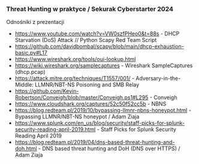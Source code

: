 ### Threat Hunting w praktyce / Sekurak Cyberstarter 2024
Odnośniki z prezentacji
* https://www.youtube.com/watch?v=VW0szfPHeo0&t=88s - DHCP Starvation (DoS) Attack // Python Scapy Red Team Script
* https://github.com/davidbombal/scapy/blob/main/dhcp-exhaustion-basic.py#L17
* https://www.wireshark.org/tools/oui-lookup.html
* https://wiki.wireshark.org/samplecaptures - Wireshark SampleCaptures (dhcp.pcap)
* https://attack.mitre.org/techniques/T1557/001/ - Adversary-in-the-Middle: LLMNR/NBT-NS Poisoning and SMB Relay
* https://github.com/Kevin-Robertson/Conveigh/blob/master/Conveigh.ps1#L295 - Conveigh
* https://www.cloudshark.org/captures/52c50f52cc5b - NBNS
* https://blog.redteam.pl/2019/10/bypassing-llmnr-nbns-honeypot.html - Bypassing LLMNR/NBT-NS honeypot / Adam Ziaja
* https://www.splunk.com/en_us/blog/security/staff-picks-for-splunk-security-reading-april-2019.html - Staff Picks for Splunk Security Reading April 2019
* https://blog.redteam.pl/2019/04/dns-based-threat-hunting-and-doh.html - DNS based threat hunting and DoH (DNS over HTTPS) / Adam Ziaja

